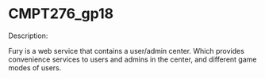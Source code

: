 # CMPT276_gp18

Description:

Fury is a web service that contains a user/admin center.
Which provides convenience services to users and admins in the center, and different game modes of users.
